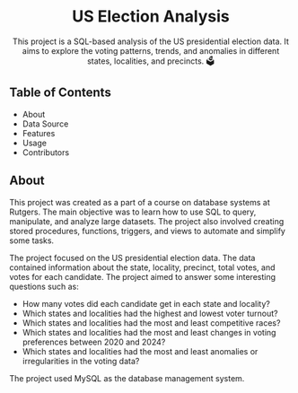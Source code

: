 <h1 align="center">US Election Analysis</h1>

<p align="center">
  This project is a SQL-based analysis of the US presidential election data. It aims to explore the voting patterns, trends, and anomalies in different states, localities, and precincts. 🗳️
</p>

## Table of Contents

- About
- Data Source
- Features
- Usage
- Contributors

## About

This project was created as a part of a course on database systems at Rutgers. The main objective was to learn how to use SQL to query, manipulate, and analyze large datasets. The project also involved creating stored procedures, functions, triggers, and views to automate and simplify some tasks.

The project focused on the US presidential election data. The data contained information about the state, locality, precinct, total votes, and votes for each candidate. The project aimed to answer some interesting questions such as:

- How many votes did each candidate get in each state and locality?
- Which states and localities had the highest and lowest voter turnout?
- Which states and localities had the most and least competitive races?
- Which states and localities had the most and least changes in voting preferences between 2020 and 2024?
- Which states and localities had the most and least anomalies or irregularities in the voting data?

The project used MySQL as the database management system.
